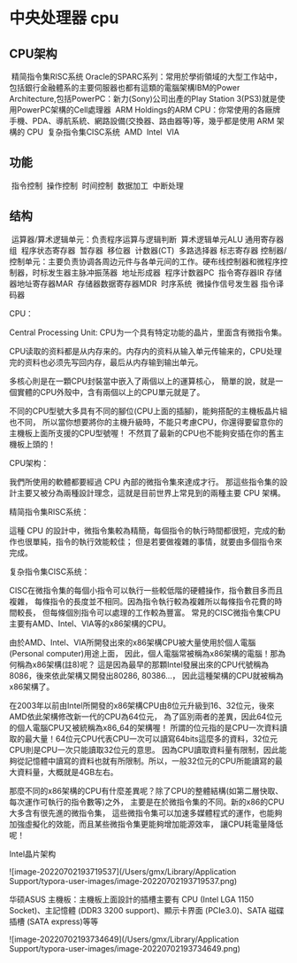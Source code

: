 # 中央处理器 cpu

## 	CPU架构

​		精简指令集RISC系统
​			Oracle的SPARC系列：常用於學術領域的大型工作站中，包括銀行金融體系的主要伺服器也都有這類的電腦架構
​			IBM的Power Architecture,包括PowerPC：新力(Sony)公司出產的Play Station 3(PS3)就是使用PowerPC架構的Cell處理器
​			ARM Holdings的ARM CPU：你常使用的各廠牌手機、PDA、導航系統、網路設備(交換器、路由器等)等，幾乎都是使用 ARM 架構的 CPU 
​		复杂指令集CISC系统
​			AMD
​			Intel
​			VIA

## 	功能

​		指令控制
​		操作控制
​		时间控制
​		数据加工
​		中断处理

## 	结构

​		运算器/算术逻辑单元：负责程序运算与逻辑判断
​			算术逻辑单元ALU
​			通用寄存器组
​			程序状态寄存器
​			暂存器
​			移位器
​			计数器(CT)
​			多路选择器
​			标志寄存器
​		控制器/控制单元：主要负责协调各周边元件与各单元间的工作。硬布线控制器和微程序控制器，时标发生器
​			主脉冲振荡器
​			地址形成器
​			程序计数器PC
​			指令寄存器IR
​			存储器地址寄存器MAR
​			存储器数据寄存器MDR
​			时序系统
​			微操作信号发生器
​			指令译码器

CPU：

Central Processing Unit: CPU为一个具有特定功能的晶片，里面含有微指令集。

CPU读取的资料都是从内存来的。内存内的资料从输入单元传输来的，CPU处理完的资料也必须先写回内存，最后从内存输到输出单元。

多核心則是在一顆CPU封裝當中嵌入了兩個以上的運算核心， 簡單的說，就是一個實體的CPU外殼中，含有兩個以上的CPU單元就是了。

不同的CPU型號大多具有不同的腳位(CPU上面的插腳)，能夠搭配的主機板晶片組也不同， 所以當你想要將你的主機升級時，不能只考慮CPU，你還得要留意你的主機板上面所支援的CPU型號喔！ 不然買了最新的CPU也不能夠安插在你的舊主機板上頭的！





CPU架构：

我們所使用的軟體都要經過 CPU 內部的微指令集來達成才行。 那這些指令集的設計主要又被分為兩種設計理念，這就是目前世界上常見到的兩種主要 CPU 架構。

精简指令集RISC系统：

這種 CPU 的設計中，微指令集較為精簡，每個指令的執行時間都很短，完成的動作也很單純，指令的執行效能較佳； 但是若要做複雜的事情，就要由多個指令來完成。	

复杂指令集CISC系统：

CISC在微指令集的每個小指令可以執行一些較低階的硬體操作，指令數目多而且複雜， 每條指令的長度並不相同。因為指令執行較為複雜所以每條指令花費的時間較長， 但每條個別指令可以處理的工作較為豐富。
常見的CISC微指令集CPU主要有AMD、Intel、VIA等的x86架構的CPU。


由於AMD、Intel、VIA所開發出來的x86架構CPU被大量使用於個人電腦(Personal computer)用途上面， 因此，個人電腦常被稱為x86架構的電腦！那為何稱為x86架構(註8)呢？ 這是因為最早的那顆Intel發展出來的CPU代號稱為8086，後來依此架構又開發出80286, 80386...， 因此這種架構的CPU就被稱為x86架構了。

在2003年以前由Intel所開發的x86架構CPU由8位元升級到16、32位元，後來AMD依此架構修改新一代的CPU為64位元， 為了區別兩者的差異，因此64位元的個人電腦CPU又被統稱為x86_64的架構喔！
所謂的位元指的是CPU一次資料讀取的最大量！64位元CPU代表CPU一次可以讀寫64bits這麼多的資料，32位元CPU則是CPU一次只能讀取32位元的意思。 因為CPU讀取資料量有限制，因此能夠從記憶體中讀寫的資料也就有所限制。所以，一般32位元的CPU所能讀寫的最大資料量，大概就是4GB左右。

那麼不同的x86架構的CPU有什麼差異呢？除了CPU的整體結構(如第二層快取、每次運作可執行的指令數等)之外， 主要是在於微指令集的不同。新的x86的CPU大多含有很先進的微指令集， 這些微指令集可以加速多媒體程式的運作，也能夠加強虛擬化的效能，而且某些微指令集更能夠增加能源效率， 讓CPU耗電量降低呢！



Intel晶片架构

![image-20220702193719537](/Users/gmx/Library/Application Support/typora-user-images/image-20220702193719537.png)

华硕ASUS 主機板：主機板上面設計的插槽主要有 CPU (Intel LGA 1150 Socket)、主記憶體 (DDR3 3200 support)、顯示卡界面 (PCIe3.0)、SATA 磁碟插槽 (SATA express)等等

![image-20220702193734649](/Users/gmx/Library/Application Support/typora-user-images/image-20220702193734649.png)